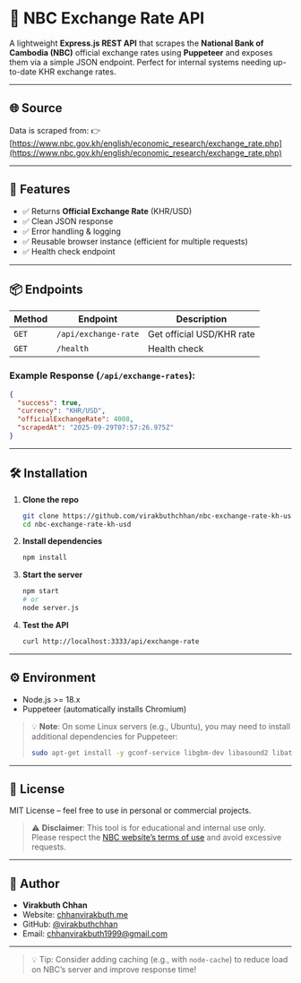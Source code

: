 # 🏦 NBC Exchange Rate API

A lightweight **Express.js REST API** that scrapes the **National Bank of Cambodia (NBC)** official exchange rates using **Puppeteer** and exposes them via a simple JSON endpoint. Perfect for internal systems needing up-to-date KHR exchange rates.

---

## 🌐 Source

Data is scraped from:
👉 [https://www.nbc.gov.kh/english/economic_research/exchange_rate.php](https://www.nbc.gov.kh/english/economic_research/exchange_rate.php)

---

## 🚀 Features

- ✅ Returns **Official Exchange Rate** (KHR/USD)
- ✅ Clean JSON response
- ✅ Error handling & logging
- ✅ Reusable browser instance (efficient for multiple requests)
- ✅ Health check endpoint

---

## 📦 Endpoints

| Method | Endpoint             | Description               |
| ------ | -------------------- | ------------------------- |
| `GET`  | `/api/exchange-rate` | Get official USD/KHR rate |
| `GET`  | `/health`            | Health check              |

### Example Response (`/api/exchange-rates`):

```json
{
  "success": true,
  "currency": "KHR/USD",
  "officialExchangeRate": 4008,
  "scrapedAt": "2025-09-29T07:57:26.975Z"
}
```

---

## 🛠️ Installation

1. **Clone the repo**

   ```bash
   git clone https://github.com/virakbuthchhan/nbc-exchange-rate-kh-usd.git
   cd nbc-exchange-rate-kh-usd
   ```

2. **Install dependencies**

   ```bash
   npm install
   ```

3. **Start the server**

   ```bash
   npm start
   # or
   node server.js
   ```

4. **Test the API**
   ```bash
   curl http://localhost:3333/api/exchange-rate
   ```

---

## ⚙️ Environment

- Node.js >= 18.x
- Puppeteer (automatically installs Chromium)

> 💡 **Note**: On some Linux servers (e.g., Ubuntu), you may need to install additional dependencies for Puppeteer:
>
> ```bash
> sudo apt-get install -y gconf-service libgbm-dev libasound2 libatk1.0-0 libc6 libcairo2 libcups2 libdbus-1-3 libexpat1 libfontconfig1 libgcc1 libgconf-2-4 libgdk-pixbuf2.0-0 libglib2.0-0 libgtk-3-0 libnspr4 libpango-1.0-0 libpangocairo-1.0-0 libstdc++6 libx11-6 libx11-xcb1 libxcb1 libxcomposite1 libxcursor1 libxdamage1 libxext6 libxfixes3 libxi6 libxrandr2 libxrender1 libxss1 libxtst6 ca-certificates fonts-liberation libappindicator1 libnss3 lsb-release xdg-utils wget
> ```

---

## 📜 License

MIT License – feel free to use in personal or commercial projects.

> ⚠️ **Disclaimer**: This tool is for educational and internal use only. Please respect the [NBC website’s terms of use](https://www.nbc.gov.kh) and avoid excessive requests.

---

## 🙌 Author

- **Virakbuth Chhan**
- Website: [chhanvirakbuth.me](https://www.chhanvirakbuth.me)
- GitHub: [@virakbuthchhan](https://github.com/virakbuthchhan)
- Email: chhanvirakbuth1999@gmail.com

---

> 💡 Tip: Consider adding caching (e.g., with `node-cache`) to reduce load on NBC’s server and improve response time!
